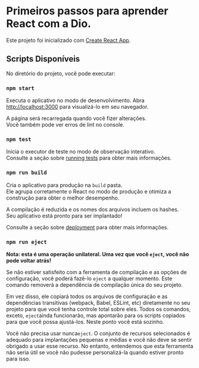 # Primeiros passos para aprender React com a Dio.

Este projeto foi inicializado com [Create React App](https://github.com/facebook/create-react-app).

## Scripts Disponíveis

No diretório do projeto, você pode executar:

### `npm start`

Executa o aplicativo no modo de desenvolvimento.
Abra [http://localhost:3000](http://localhost:3000) para visualizá-lo em seu navegador.

A página será recarregada quando você fizer alterações.\
Você também pode ver erros de lint no console.

### `npm test`

Inicia o executor de teste no modo de observação interativo.\
Consulte a seção sobre [running tests](https://facebook.github.io/create-react-app/docs/running-tests) para obter mais informações.

### `npm run build`

Cria o aplicativo para produção na `build` pasta.\
Ele agrupa corretamente o React no modo de produção e otimiza a construção para obter o melhor desempenho.

A compilação é reduzida e os nomes dos arquivos incluem os hashes.\
Seu aplicativo está pronto para ser implantado!

Consulte a seção sobre  [deployment](https://facebook.github.io/create-react-app/docs/deployment) para obter mais informações.

### `npm run eject`

**Nota: esta é uma operação unilateral. Uma vez que você `eject`, você não pode voltar atrás!**

Se não estiver satisfeito com a ferramenta de compilação e as opções de configuração, você poderá fazê-lo `eject` a qualquer momento. Este comando removerá a dependência de compilação única do seu projeto.

Em vez disso, ele copiará todos os arquivos de configuração e as dependências transitivas (webpack, Babel, ESLint, etc) diretamente no seu projeto para que você tenha controle total sobre eles. Todos os comandos, exceto, `eject`ainda funcionarão, mas apontarão para os scripts copiados para que você possa ajustá-los. Neste ponto você está sozinho.

Você não precisa usar nunca`eject`. O conjunto de recursos selecionados é adequado para implantações pequenas e médias e você não deve se sentir obrigado a usar esse recurso. No entanto, entendemos que esta ferramenta não seria útil se você não pudesse personalizá-la quando estiver pronto para isso.

